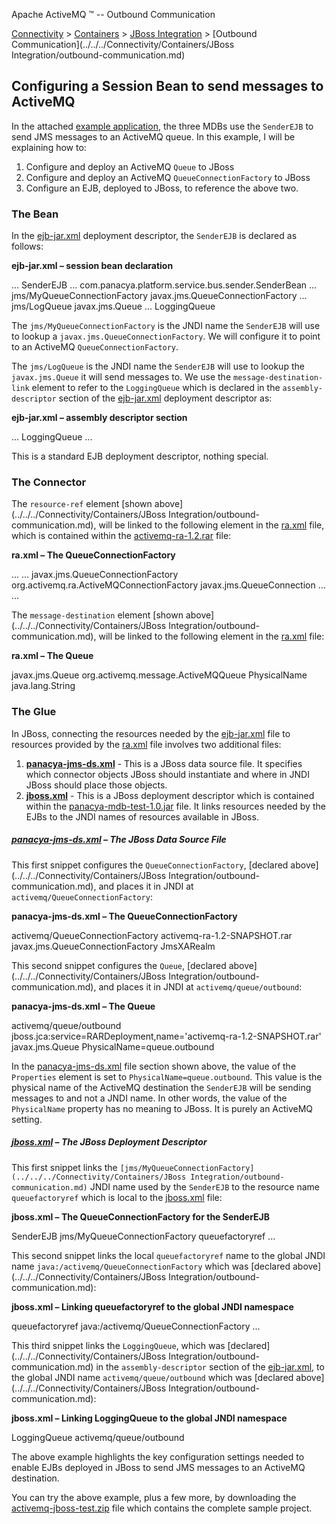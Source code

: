 Apache ActiveMQ ™ -- Outbound Communication 

[Connectivity](../../../connectivity.md) > [Containers](../../../Connectivity/containers.md) > [JBoss Integration](../../../Connectivity/Containers/jboss-integration.md) > [Outbound Communication](../../../Connectivity/Containers/JBoss Integration/outbound-communication.md)


Configuring a Session Bean to send messages to ActiveMQ
-------------------------------------------------------

In the attached [example application](outbound-communication.data/activemq-jboss-test.zip?version=3&modificationDate=1117021355000&api=v2), the three MDBs use the `SenderEJB` to send JMS messages to an ActiveMQ queue. In this example, I will be explaining how to:

1.  Configure and deploy an ActiveMQ `Queue` to JBoss
2.  Configure and deploy an ActiveMQ `QueueConnectionFactory` to JBoss
3.  Configure an EJB, deployed to JBoss, to reference the above two.

### The Bean

In the [ejb-jar.xml](outbound-communication.data/ejb-jar.xml?version=3&modificationDate=1117021488000&api=v2) deployment descriptor, the `SenderEJB` is declared as follows:  

**ejb-jar.xml – session bean declaration**

 
<session>
   ...
   <ejb-name>SenderEJB</ejb-name>
   ...
   <ejb-class>com.panacya.platform.service.bus.sender.SenderBean</ejb-class>
   ...
   <resource-ref>
      <res-ref-name>jms/MyQueueConnectionFactory</res-ref-name>
      <res-type>javax.jms.QueueConnectionFactory</res-type>
      ...
   </resource-ref>
   <message-destination-ref>
      <message-destination-ref-name>jms/LogQueue</message-destination-ref-name>
      <message-destination-type>javax.jms.Queue</message-destination-type>
      ...
      <message-destination-link>LoggingQueue</message-destination-link>
   </message-destination-ref>
</session>

The `jms/MyQueueConnectionFactory` is the JNDI name the `SenderEJB` will use to lookup a `javax.jms.QueueConnectionFactory`. We will configure it to point to an ActiveMQ `QueueConnectionFactory`.

The `jms/LogQueue` is the JNDI name the `SenderEJB` will use to lookup the `javax.jms.Queue` it will send messages to. We use the `message-destination-link` element to refer to the `LoggingQueue` which is declared in the `assembly-descriptor` section of the [ejb-jar.xml](outbound-communication.data/ejb-jar.xml?version=3&modificationDate=1117021488000&api=v2) deployment descriptor as:  

**ejb-jar.xml – assembly descriptor section**

 
<assembly-descriptor>
   ...
   <message-destination>
      <message-destination-name>LoggingQueue</message-destination-name>
   </message-destination>
   ...
</assembly-descriptor>

This is a standard EJB deployment descriptor, nothing special.

### The Connector

The `resource-ref` element [shown above](../../../Connectivity/Containers/JBoss Integration/outbound-communication.md), will be linked to the following element in the [ra.xml](http://activemq.codehaus.org/checkout/activemq/modules/ra/src/rar/META-INF/ra.xml) file, which is contained within the [activemq-ra-1.2.rar](../../../Connectivity/Containers/jboss-integration.md) file:  

**ra.xml – The QueueConnectionFactory**

<outbound-resourceadapter>
   ...
   <connection-definition>
      ...
      <connectionfactory-interface>javax.jms.QueueConnectionFactory</connectionfactory-interface>
      <connectionfactory-impl-class>org.activemq.ra.ActiveMQConnectionFactory</connectionfactory-impl-class>
      <connection-interface>javax.jms.QueueConnection</connection-interface>
      ...
   </connection-definition>
   ...
</outbound-resourceadapter>

The `message-destination` element [shown above](../../../Connectivity/Containers/JBoss Integration/outbound-communication.md), will be linked to the following element in the [ra.xml](http://activemq.codehaus.org/checkout/activemq/modules/ra/src/rar/META-INF/ra.xml) file:  

**ra.xml – The Queue**

<adminobject>
   <adminobject-interface>javax.jms.Queue</adminobject-interface>
   <adminobject-class>org.activemq.message.ActiveMQQueue</adminobject-class>
   <config-property>
      <config-property-name>PhysicalName</config-property-name>
      <config-property-type>java.lang.String</config-property-type>
   </config-property>
</adminobject>

### The Glue

In JBoss, connecting the resources needed by the [ejb-jar.xml](outbound-communication.data/ejb-jar.xml?version=3&modificationDate=1117021488000&api=v2) file to resources provided by the [ra.xml](http://activemq.codehaus.org/checkout/activemq/modules/ra/src/rar/META-INF/ra.xml) file involves two additional files:

1.  **[panacya-jms-ds.xml](outbound-communication.data/panacya-jms-ds.xml?version=5&modificationDate=1117021448000&api=v2)** \- This is a JBoss data source file. It specifies which connector objects JBoss should instantiate and where in JNDI JBoss should place those objects.
2.  **[jboss.xml](outbound-communication.data/jboss.xml?version=3&modificationDate=1117021488000&api=v2)** \- This is a JBoss deployment descriptor which is contained within the [panacya-mdb-test-1.0.jar](../../../Connectivity/Containers/jboss-integration.md) file. It links resources needed by the EJBs to the JNDI names of resources available in JBoss.

##### [panacya-jms-ds.xml](outbound-communication.data/panacya-jms-ds.xml?version=5&modificationDate=1117021448000&api=v2) – _The JBoss Data Source File_

This first snippet configures the `QueueConnectionFactory`, [declared above](../../../Connectivity/Containers/JBoss Integration/outbound-communication.md), and places it in JNDI at `activemq/QueueConnectionFactory`:  

**panacya-jms-ds.xml – The QueueConnectionFactory**

<tx-connection-factory>
   <jndi-name>activemq/QueueConnectionFactory</jndi-name>
   <xa-transaction/>
   <rar-name>activemq-ra-1.2-SNAPSHOT.rar</rar-name>
   <connection-definition>javax.jms.QueueConnectionFactory</connection-definition>
   <security-domain-and-application>JmsXARealm</security-domain-and-application>
</tx-connection-factory>

This second snippet configures the `Queue`, [declared above](../../../Connectivity/Containers/JBoss Integration/outbound-communication.md), and places it in JNDI at `activemq/queue/outbound`:  

**panacya-jms-ds.xml – The Queue**

<mbean code="org.jboss.resource.deployment.AdminObject" name="activemq.queue:name=outboundQueue">
   <attribute name="JNDIName">activemq/queue/outbound</attribute>
   <depends optional-attribute-name="RARName">jboss.jca:service=RARDeployment,name='activemq-ra-1.2-SNAPSHOT.rar'</depends>
   <attribute name="Type">javax.jms.Queue</attribute>
   <attribute name="Properties">
      PhysicalName=queue.outbound
   </attribute>
</mbean>

In the [panacya-jms-ds.xml](outbound-communication.data/panacya-jms-ds.xml?version=5&modificationDate=1117021448000&api=v2) file section shown above, the value of the `Properties` element is set to `PhysicalName=queue.outbound`. This value is the physical name of the ActiveMQ destination the `SenderEJB` will be sending messages to and not a JNDI name. In other words, the value of the `PhysicalName` property has no meaning to JBoss. It is purely an ActiveMQ setting.

##### [jboss.xml](outbound-communication.data/jboss.xml?version=3&modificationDate=1117021488000&api=v2) – _The JBoss Deployment Descriptor_

This first snippet links the `[jms/MyQueueConnectionFactory](../../../Connectivity/Containers/JBoss Integration/outbound-communication.md)` JNDI name used by the `SenderEJB` to the resource name `queuefactoryref` which is local to the [jboss.xml](outbound-communication.data/jboss.xml?version=3&modificationDate=1117021488000&api=v2) file:  

**jboss.xml – The QueueConnectionFactory for the SenderEJB**

<enterprise-beans>
   <session>
      <ejb-name>SenderEJB</ejb-name>
      <resource-ref>
         <res-ref-name>jms/MyQueueConnectionFactory</res-ref-name>
         <resource-name>queuefactoryref</resource-name>
      </resource-ref>
   </session>
   ...
</enterprise-beans>

This second snippet links the local `queuefactoryref` name to the global JNDI name `java:/activemq/QueueConnectionFactory` which was [declared above](../../../Connectivity/Containers/JBoss Integration/outbound-communication.md):  

**jboss.xml – Linking queuefactoryref to the global JNDI namespace**

<resource-managers>
   <resource-manager>
      <res-name>queuefactoryref</res-name>
      <res-jndi-name>java:/activemq/QueueConnectionFactory</res-jndi-name>
   </resource-manager>
   ...
</resource-managers>

This third snippet links the `LoggingQueue`, which was [declared](../../../Connectivity/Containers/JBoss Integration/outbound-communication.md) in the `assembly-descriptor` section of the [ejb-jar.xml](outbound-communication.data/ejb-jar.xml?version=3&modificationDate=1117021488000&api=v2), to the global JNDI name `activemq/queue/outbound` which was [declared above](../../../Connectivity/Containers/JBoss Integration/outbound-communication.md):  

**jboss.xml – Linking LoggingQueue to the global JNDI namespace**

<assembly-descriptor>
   <message-destination>
      <message-destination-name>LoggingQueue</message-destination-name>
      <jndi-name>activemq/queue/outbound</jndi-name>
   </message-destination>
</assembly-descriptor>

The above example highlights the key configuration settings needed to enable EJBs deployed in JBoss to send JMS messages to an ActiveMQ destination.

You can try the above example, plus a few more, by downloading the [activemq-jboss-test.zip](outbound-communication.data/activemq-jboss-test.zip?version=3&modificationDate=1117021355000&api=v2) file which contains the complete sample project.

